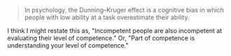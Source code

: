 > In psychology, the Dunning–Kruger effect is a cognitive bias in which people with low ability at a task overestimate their ability. 

I think I might restate this as, "Incompetent people are also incompetent at evaluating their level of competence." Or, "Part of competence is understanding your level of competence."
